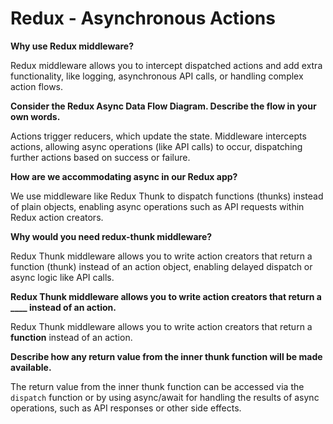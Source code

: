 # Redux - Asynchronous Actions

**Why use Redux middleware?**

Redux middleware allows you to intercept dispatched actions and add extra functionality, like logging, asynchronous API calls, or handling complex action flows.

**Consider the Redux Async Data Flow Diagram. Describe the flow in your own words.**

Actions trigger reducers, which update the state. Middleware intercepts actions, allowing async operations (like API calls) to occur, dispatching further actions based on success or failure.

**How are we accommodating async in our Redux app?**

We use middleware like Redux Thunk to dispatch functions (thunks) instead of plain objects, enabling async operations such as API requests within Redux action creators.

**Why would you need redux-thunk middleware?**

Redux Thunk middleware allows you to write action creators that return a function (thunk) instead of an action object, enabling delayed dispatch or async logic like API calls.

**Redux Thunk middleware allows you to write action creators that return a ____ instead of an action.**

Redux Thunk middleware allows you to write action creators that return a **function** instead of an action.

**Describe how any return value from the inner thunk function will be made available.**

The return value from the inner thunk function can be accessed via the `dispatch` function or by using async/await for handling the results of async operations, such as API responses or other side effects.
